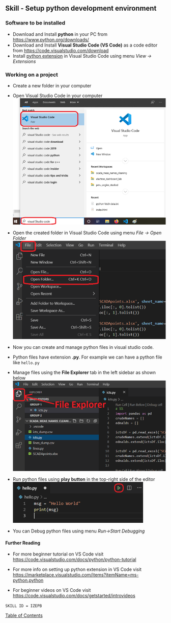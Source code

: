 ## Skill - Setup python development environment
### Software to be installed
* Download and Install **python** in your PC from https://www.python.org/downloads/
* Download and Install **Visual Studio Code (VS Code)** as a code editor from https://code.visualstudio.com/download
* Install [python extension](https://marketplace.visualstudio.com/items?itemName=ms-python.python) in Visual Studio Code using menu *View -> Extensions*

### Working on a project
* Create a new folder in your computer
* Open Visual Studio Code in your computer
![Open Visual Studio Code](https://github.com/nagasudhirpulla/taming_python/raw/master/blog/skills/assets/img/open-visual-studio-code.png)
* Open the created folder in Visual Studio Code using menu *File -> Open Folder*
![Open Folder in Visual Studio Code](https://github.com/nagasudhirpulla/taming_python/raw/master/blog/skills/assets/img/open-folder-in-visual-studio-code.png)
* Now you can create and manage python files in visual studio code.
* Python files have extension __.py__. For example we can have a python file like ```hello.py```
* Manage files using the **File Explorer** tab in the left sidebar as shown below
![File Explorer in Visual Studio Code](https://github.com/nagasudhirpulla/taming_python/raw/master/blog/skills/assets/img/file-explorer-in-visual-studio-code.png) 

* Run python files using __play button__ in the top-right side of the editor
![Using the run python file in terminal button](https://github.com/nagasudhirpulla/taming_python/raw/master/blog/skills/assets/img/run-python-file-in-terminal-button.png)
* You can Debug python files using menu *Run->Start Debugging*

#### Further Reading
* For more beginner tutorial on VS Code visit https://code.visualstudio.com/docs/python/python-tutorial

* For more info on setting up python extension in VS Code visit https://marketplace.visualstudio.com/items?itemName=ms-python.python

* For beginner videos on VS Code visit https://code.visualstudio.com/docs/getstarted/introvideos


```SKILL ID = IZEPB```

[Table of Contents](https://nagasudhir.blogspot.com/2020/04/taming-python-table-of-contents.html)
<!--stackedit_data:
eyJwcm9wZXJ0aWVzIjoidGl0bGU6IFNldHVwIFB5dGhvbiBEZX
ZlbG9wbWVudCBFbnZpcm9ubWVudFxuYXV0aG9yOiBOYWdhc3Vk
aGlyIFB1bGxhXG50YWdzOiAncHl0aG9uLGxlYXJuaW5nLHR1dG
9yaWFsJ1xuY2F0ZWdvcmllczogdGFtaW5nX3B5dGhvbl9za2ls
bFxuZGF0ZTogJzIwMjAtMDQtMTUnXG4iLCJoaXN0b3J5IjpbOD
U4NzIxMTA0LDgyOTMxMzIxMSwxNjU5MjQ5MjU0LDE5MjU2MjM2
NDYsLTMxMDUxMzUwMCw4MDU0MzYyNzUsLTc2NTU3NjI5NSwxMD
g3Mzk2NTAzLC0xOTQwNzIwNjQ2LDkzMzY1NDcxMF19
-->